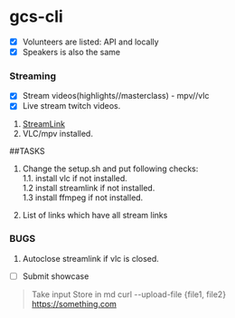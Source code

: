 # gcs-cli


- [x] Volunteers are listed: API and locally
- [x] Speakers is also the same

### Streaming

- [x] Stream videos(highlights//masterclass) - mpv//vlc   
- [x] Live stream twitch videos.   

1. [StreamLink](streamlink.github.io)   
2. VLC/mpv installed.   


##TASKS

1. Change the setup.sh and put following checks:   
    1.1. install vlc if not installed.   
    1.2 install streamlink if not installed.   
    1.3 install ffmpeg if not installed.   

2. List of links which have all stream links


### BUGS

1. Autoclose streamlink if vlc is closed.

- [ ] Submit showcase

> Take input
> Store in md
> curl --upload-file {file1, file2} https://something.com
